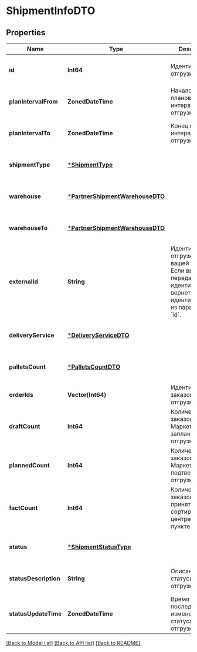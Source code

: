 # ShipmentInfoDTO


## Properties
Name | Type | Description | Notes
------------ | ------------- | ------------- | -------------
**id** | **Int64** | Идентификатор отгрузки. | [optional] [default to nothing]
**planIntervalFrom** | **ZonedDateTime** | Начало планового интервала отгрузки. | [optional] [default to nothing]
**planIntervalTo** | **ZonedDateTime** | Конец планового интервала отгрузки. | [optional] [default to nothing]
**shipmentType** | [***ShipmentType**](ShipmentType.md) |  | [optional] [default to nothing]
**warehouse** | [***PartnerShipmentWarehouseDTO**](PartnerShipmentWarehouseDTO.md) |  | [optional] [default to nothing]
**warehouseTo** | [***PartnerShipmentWarehouseDTO**](PartnerShipmentWarehouseDTO.md) |  | [optional] [default to nothing]
**externalId** | **String** | Идентификатор отгрузки в вашей системе. Если вы еще не передавали идентификатор, вернется идентификатор из параметра &#x60;id&#x60;. | [optional] [default to nothing]
**deliveryService** | [***DeliveryServiceDTO**](DeliveryServiceDTO.md) |  | [optional] [default to nothing]
**palletsCount** | [***PalletsCountDTO**](PalletsCountDTO.md) |  | [optional] [default to nothing]
**orderIds** | **Vector{Int64}** | Идентификаторы заказов в отгрузке. | [default to nothing]
**draftCount** | **Int64** | Количество заказов, которое Маркет запланировал к отгрузке. | [optional] [default to nothing]
**plannedCount** | **Int64** | Количество заказов, которое Маркет подтвердил к отгрузке. | [optional] [default to nothing]
**factCount** | **Int64** | Количество заказов, принятых в сортировочном центре или пункте приема. | [optional] [default to nothing]
**status** | [***ShipmentStatusType**](ShipmentStatusType.md) |  | [optional] [default to nothing]
**statusDescription** | **String** | Описание статуса отгрузки. | [optional] [default to nothing]
**statusUpdateTime** | **ZonedDateTime** | Время последнего изменения статуса отгрузки. | [optional] [default to nothing]


[[Back to Model list]](../README.md#models) [[Back to API list]](../README.md#api-endpoints) [[Back to README]](../README.md)



